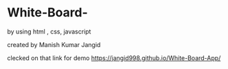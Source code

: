 ﻿# White-Board-

by using html , css, javascript

created by Manish Kumar Jangid


clecked on that link for demo
https://jangid998.github.io/White-Board-App/
